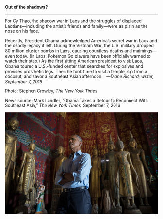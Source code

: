 **Out of the shadows?**

****

For Cy Thao, the shadow war in Laos and the struggles of displaced Laotians—including the artist’s friends and family—were as plain as the nose on his face. 

Recently, President Obama acknowledged America’s secret war in Laos and the deadly legacy it left. During the Vietnam War, the U.S. military dropped 80 million cluster bombs in Laos, causing countless deaths and maimings—even today. (In Laos, Pokemon Go players have been officially warned to watch their step.) As the first sitting American president to visit Laos, Obama toured a U.S.-funded center that searches for explosives and provides prosthetic legs. Then he took time to visit a temple, sip from a coconut, and savor a Southeast Asian afternoon.
   —*Diane Richard, writer, September 7, 2016*

Photo: Stephen Crowley, *The New York Times*

News source: Mark Landler, “Obama Takes a Detour to Reconnect With Southeast Asia,” *The New York Times,* September 7, 2016

![](../images/16-9-7_2010.55.1_LaosEDIT-1.jpeg)
